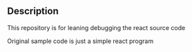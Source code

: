 ## Description

This repository is for leaning debugging the react source code

Original sample code is just a simple react program